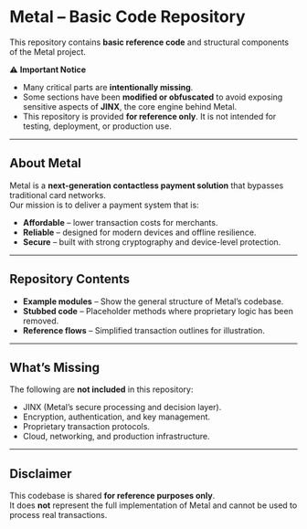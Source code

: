 # Metal – Basic Code Repository

This repository contains **basic reference code** and structural components of the Metal project.  

⚠️ **Important Notice**  
- Many critical parts are **intentionally missing**.  
- Some sections have been **modified or obfuscated** to avoid exposing sensitive aspects of **JINX**, the core engine behind Metal.  
- This repository is provided **for reference only**. It is not intended for testing, deployment, or production use.  

---

## About Metal
Metal is a **next-generation contactless payment solution** that bypasses traditional card networks.  
Our mission is to deliver a payment system that is:  
- **Affordable** – lower transaction costs for merchants.  
- **Reliable** – designed for modern devices and offline resilience.  
- **Secure** – built with strong cryptography and device-level protection.  

---

## Repository Contents
- **Example modules** – Show the general structure of Metal’s codebase.  
- **Stubbed code** – Placeholder methods where proprietary logic has been removed.  
- **Reference flows** – Simplified transaction outlines for illustration.  

---

## What’s Missing
The following are **not included** in this repository:  
- JINX (Metal’s secure processing and decision layer).  
- Encryption, authentication, and key management.  
- Proprietary transaction protocols.  
- Cloud, networking, and production infrastructure.  

---

## Disclaimer
This codebase is shared **for reference purposes only**.  
It does **not** represent the full implementation of Metal and cannot be used to process real transactions.  
